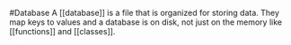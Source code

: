 #Database 
A [[database]] is a file that is organized for storing data. They map keys to values and a database is on disk, not just on the memory like [[functions]] and [[classes]].